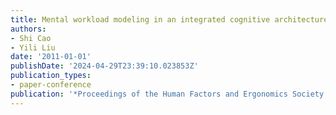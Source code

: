 ```yaml
---
title: Mental workload modeling in an integrated cognitive architecture
authors:
- Shi Cao
- Yili Liu
date: '2011-01-01'
publishDate: '2024-04-29T23:39:10.023853Z'
publication_types:
- paper-conference
publication: '*Proceedings of the Human Factors and Ergonomics Society Annual Meeting*'
---
```

